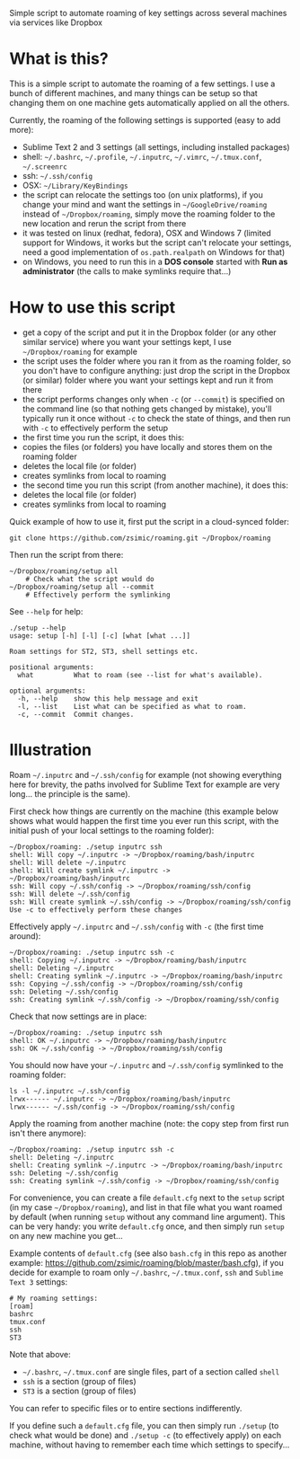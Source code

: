 Simple script to automate roaming of key settings across several machines via services like Dropbox

What is this?
=============

This is a simple script to automate the roaming of a few settings.
I use a bunch of different machines, and many things can be setup so that changing them on one machine gets automatically applied on all the others.

Currently, the roaming of the following settings is supported (easy to add more):

- Sublime Text 2 and 3 settings (all settings, including installed packages)
- shell: `~/.bashrc`, `~/.profile`, `~/.inputrc`, `~/.vimrc`, `~/.tmux.conf`, `~/.screenrc`
- ssh: `~/.ssh/config`
- OSX: `~/Library/KeyBindings`
- the script can relocate the settings too (on unix platforms), if you change your mind and want the settings
  in `~/GoogleDrive/roaming` instead of `~/Dropbox/roaming`, simply move the roaming folder to the new location and rerun the script from there
- it was tested on linux (redhat, fedora), OSX and Windows 7
  (limited support for Windows, it works but the script can't relocate your settings, need a good implementation of `os.path.realpath` on Windows for that)
- on Windows, you need to run this in a **DOS console** started with **Run as administrator** (the calls to make symlinks require that...)

How to use this script
======================

- get a copy of the script and put it in the Dropbox folder (or any other similar service) where you want your settings kept, I use `~/Dropbox/roaming` for example
- the script uses the folder where you ran it from as the roaming folder, so you don't have to configure anything:
  just drop the script in the Dropbox (or similar) folder where you want your settings kept and run it from there
- the script performs changes only when `-c` (or `--commit`) is specified on the command line (so that nothing gets changed by mistake),
  you'll typically run it once without `-c` to check the state of things, and then run with `-c` to effectively perform the setup
- the first time you run the script, it does this:
 - copies the files (or folders) you have locally and stores them on the roaming folder
 - deletes the local file (or folder)
 - creates symlinks from local to roaming
- the second time you run this script (from another machine), it does this:
 - deletes the local file (or folder)
 - creates symlinks from local to roaming

Quick example of how to use it, first put the script in a cloud-synced folder:

    git clone https://github.com/zsimic/roaming.git ~/Dropbox/roaming

Then run the script from there:

    ~/Dropbox/roaming/setup all
        # Check what the script would do
    ~/Dropbox/roaming/setup all --commit
        # Effectively perform the symlinking

See `--help` for help:

    ./setup --help
    usage: setup [-h] [-l] [-c] [what [what ...]]

    Roam settings for ST2, ST3, shell settings etc.

    positional arguments:
      what          What to roam (see --list for what's available).

    optional arguments:
      -h, --help    show this help message and exit
      -l, --list    List what can be specified as what to roam.
      -c, --commit  Commit changes.

Illustration
============

Roam `~/.inputrc` and `~/.ssh/config` for example
(not showing everything here for brevity, the paths involved for Sublime Text for example are very long... the principle is the same).

First check how things are currently on the machine
(this example below shows what would happen the first time you ever run this script, with the initial push of your local settings to the roaming folder):

    ~/Dropbox/roaming: ./setup inputrc ssh
    shell: Will copy ~/.inputrc -> ~/Dropbox/roaming/bash/inputrc
    shell: Will delete ~/.inputrc
    shell: Will create symlink ~/.inputrc -> ~/Dropbox/roaming/bash/inputrc
    ssh: Will copy ~/.ssh/config -> ~/Dropbox/roaming/ssh/config
    ssh: Will delete ~/.ssh/config
    ssh: Will create symlink ~/.ssh/config -> ~/Dropbox/roaming/ssh/config
    Use -c to effectively perform these changes

Effectively apply `~/.inputrc` and `~/.ssh/config` with `-c` (the first time around):

    ~/Dropbox/roaming: ./setup inputrc ssh -c
    shell: Copying ~/.inputrc -> ~/Dropbox/roaming/bash/inputrc
    shell: Deleting ~/.inputrc
    shell: Creating symlink ~/.inputrc -> ~/Dropbox/roaming/bash/inputrc
    ssh: Copying ~/.ssh/config -> ~/Dropbox/roaming/ssh/config
    ssh: Deleting ~/.ssh/config
    ssh: Creating symlink ~/.ssh/config -> ~/Dropbox/roaming/ssh/config

Check that now settings are in place:

    ~/Dropbox/roaming: ./setup inputrc ssh
    shell: OK ~/.inputrc -> ~/Dropbox/roaming/bash/inputrc
    ssh: OK ~/.ssh/config -> ~/Dropbox/roaming/ssh/config

You should now have your `~/.inputrc` and `~/.ssh/config` symlinked to the roaming folder:

    ls -l ~/.inputrc ~/.ssh/config
    lrwx------ ~/.inputrc -> ~/Dropbox/roaming/bash/inputrc
    lrwx------ ~/.ssh/config -> ~/Dropbox/roaming/ssh/config


Apply the roaming from another machine (note: the copy step from first run isn't there anymore):

    ~/Dropbox/roaming: ./setup inputrc ssh -c
    shell: Deleting ~/.inputrc
    shell: Creating symlink ~/.inputrc -> ~/Dropbox/roaming/bash/inputrc
    ssh: Deleting ~/.ssh/config
    ssh: Creating symlink ~/.ssh/config -> ~/Dropbox/roaming/ssh/config

For convenience, you can create a file `default.cfg` next to the `setup` script (in my case `~/Dropbox/roaming`),
and list in that file what you want roamed by default (when running `setup` without any command line argument).
This can be very handy: you write `default.cfg` once, and then simply run `setup` on any new machine you get...

Example contents of `default.cfg` (see also `bash.cfg` in this repo as another example: https://github.com/zsimic/roaming/blob/master/bash.cfg),
if you decide for example to roam only `~/.bashrc`, `~/.tmux.conf`, `ssh` and `Sublime Text 3` settings:

    # My roaming settings:
    [roam]
    bashrc
    tmux.conf
    ssh
    ST3

Note that above:
- `~/.bashrc`, `~/.tmux.conf` are single files, part of a section called `shell`
- `ssh` is a section (group of files)
- `ST3` is a section (group of files)

You can refer to specific files or to entire sections indifferently.

If you define such a `default.cfg` file, you can then simply run `./setup` (to check what would be done)
and `./setup -c` (to effectively apply) on each machine, without having to remember each time which settings to specify...
